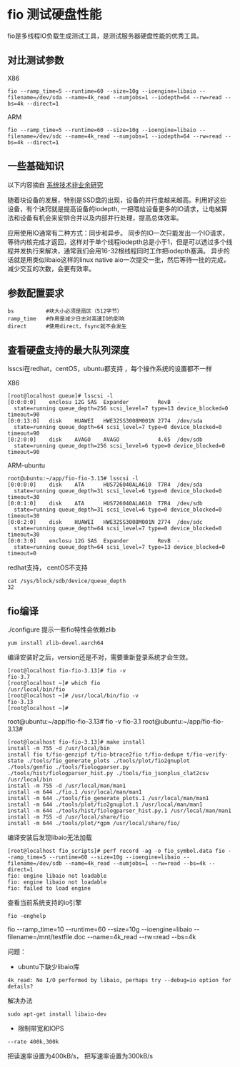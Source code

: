 fio 测试硬盘性能
========================
fio是多线程IO负载生成测试工具，是测试服务器硬盘性能的优秀工具。

## 对比测试参数
X86  
```
fio --ramp_time=5 --runtime=60 --size=10g --ioengine=libaio --filename=/dev/sda --name=4k_read --numjobs=1 --iodepth=64 --rw=read --bs=4k --direct=1
```

ARM
```
fio --ramp_time=5 --runtime=60 --size=10g --ioengine=libaio --filename=/dev/sdc --name=4k_read --numjobs=1 --iodepth=64 --rw=read --bs=4k --direct=1
```


## 一些基础知识

以下内容摘自 [系统技术非业余研究](http://blog.yufeng.info/archives/2104)

随着块设备的发展，特别是SSD盘的出现，设备的并行度越来越高。利用好这些设备，有个诀窍就是提高设备的iodepth, 一把喂给设备更多的IO请求，让电梯算法和设备有机会来安排合并以及内部并行处理，提高总体效率。  

应用使用IO通常有二种方式：同步和异步。 同步的IO一次只能发出一个IO请求，等待内核完成才返回，这样对于单个线程iodepth总是小于1，但是可以透过多个线程并发执行来解决，通常我们会用16-32根线程同时工作把iodepth塞满。 异步的话就是用类似libaio这样的linux native aio一次提交一批，然后等待一批的完成，减少交互的次数，会更有效率。


## 参数配置要求

```
bs          #块大小必须是扇区（512字节）
ramp_time   #作用是减少日志对高速IO的影响
direct      #使用direct，fsync就不会发生
```

## 查看硬盘支持的最大队列深度

lsscsi在redhat，centOS，ubuntu都支持 ，每个操作系统的设置都不一样

X86
```
[root@localhost queue]# lsscsi -l
[0:0:0:0]    enclosu 12G SAS  Expander         RevB  -
  state=running queue_depth=256 scsi_level=7 type=13 device_blocked=0 timeout=90
[0:0:13:0]   disk    HUAWEI   HWE32SS3008M001N 2774  /dev/sda
  state=running queue_depth=64 scsi_level=7 type=0 device_blocked=0 timeout=90
[0:2:0:0]    disk    AVAGO    AVAGO            4.65  /dev/sdb
  state=running queue_depth=256 scsi_level=6 type=0 device_blocked=0 timeout=90
```
ARM-ubuntu
```
root@ubuntu:~/app/fio-fio-3.13# lsscsi -l
[0:0:0:0]    disk    ATA      HUS726040ALA610  T7R4  /dev/sda
  state=running queue_depth=31 scsi_level=6 type=0 device_blocked=0 timeout=30
[0:0:1:0]    disk    ATA      HUS726040ALA610  T7R4  /dev/sdb
  state=running queue_depth=31 scsi_level=6 type=0 device_blocked=0 timeout=30
[0:0:2:0]    disk    HUAWEI   HWE32SS3008M001N 2774  /dev/sdc
  state=running queue_depth=64 scsi_level=7 type=0 device_blocked=0 timeout=30
[0:0:3:0]    enclosu 12G SAS  Expander         RevB  -
  state=running queue_depth=64 scsi_level=7 type=13 device_blocked=0 timeout=0

```

redhat支持， centOS不支持
```
cat /sys/block/sdb/device/queue_depth
32
```


## fio编译

./configure 提示一些fio特性会依赖zlib
```
yum install zlib-devel.aarch64
```

编译安装好之后，version还是不对，需要重新登录系统才会生效。
```
[root@localhost fio-fio-3.13]# fio -v
fio-3.7
[root@localhost ~]# which fio
/usr/local/bin/fio
[root@localhost ~]# /usr/local/bin/fio -v
fio-3.13
[root@localhost ~]# 
```
root@ubuntu:~/app/fio-fio-3.13# fio -v
fio-3.1
root@ubuntu:~/app/fio-fio-3.13#





```
[root@localhost fio-fio-3.13]# make install
install -m 755 -d /usr/local/bin
install fio t/fio-genzipf t/fio-btrace2fio t/fio-dedupe t/fio-verify-state ./tools/fio_generate_plots ./tools/plot/fio2gnuplot ./tools/genfio ./tools/fiologparser.py ./tools/hist/fiologparser_hist.py ./tools/fio_jsonplus_clat2csv /usr/local/bin
install -m 755 -d /usr/local/man/man1
install -m 644 ./fio.1 /usr/local/man/man1
install -m 644 ./tools/fio_generate_plots.1 /usr/local/man/man1
install -m 644 ./tools/plot/fio2gnuplot.1 /usr/local/man/man1
install -m 644 ./tools/hist/fiologparser_hist.py.1 /usr/local/man/man1
install -m 755 -d /usr/local/share/fio
install -m 644 ./tools/plot/*gpm /usr/local/share/fio/
```

编译安装后发现libaio无法加载
```
[root@localhost fio_scripts]# perf record -ag -o fio_symbol.data fio --ramp_time=5 --runtime=60 --size=10g --ioengine=libaio --filename=/dev/sdb --name=4k_read --numjobs=1 --rw=read --bs=4k --direct=1
fio: engine libaio not loadable
fio: engine libaio not loadable
fio: failed to load engine
```

查看当前系统支持的io引擎
```
fio -enghelp
```

fio --ramp_time=10 --runtime=60 --size=10g --ioengine=libaio --filename=/mnt/testfile.doc --name=4k_read --rw=read --bs=4k

问题：
+ ubuntu下缺少libaio库
```console
4k_read: No I/O performed by libaio, perhaps try --debug=io option for details?
```
解决办法
```console
sudo apt-get install libaio-dev
```
+ 限制带宽和IOPS
```console
--rate 400k,300k
```
把读速率设置为400kB/s， 把写速率设置为300kB/s